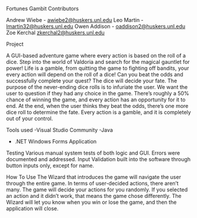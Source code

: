 Fortunes Gambit
Contributors

Andrew Wiebe - awiebe2@huskers.unl.edu
Leo Martin - lmartin32@huskers.unl.edu
Owen Addison - oaddison2@huskers.unl.edu
Zoe Kerchal zkerchal2@huskers.unl.edu


Project

A GUI-based adventure game where every action is based on the roll of a dice. Step into the world of Valdoria and search for the magical gauntlet for power! Life is a gamble, from quitting the game to fighting off bandits, your every action will depend on the roll of a dice! Can you beat the odds and successfully complete your quest? The dice will decide your fate. The purpose of the never-ending dice rolls is to infuriate the user. We want the user to question if they had any choice in the game. There’s roughly a 50% chance of winning the game, and every action has an opportunity for it to end. At the end, when the user thinks they beat the odds, there’s one more dice roll to determine the fate. Every action is a gamble, and it is completely out of your control. 

Tools used
-Visual Studio Community
-Java
- .NET Windows Forms Application

Testing 
Various manual system tests of both logic and GUI. Errors were documented and addressed. Input Validation built into the software through button inputs only, except for name. 

How To Use
The Wizard that introduces the game will navigate the user through the entire game. In terms of user-decided actions, there aren’t many. The game will decide your actions for you randomly. If you selected an action and it didn’t work, that means the game chose differently. The Wizard will let you know when you win or lose the game, and then the application will close. 









